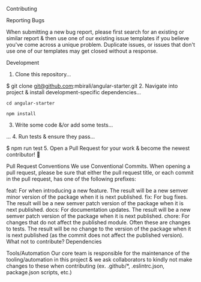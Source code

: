 Contributing

Reporting Bugs

When submitting a new bug report, please first search for an existing or similar report & then use one of our existing issue templates if you believe you've come across a unique problem. Duplicate issues, or issues that don't use one of our templates may get closed without a response.

Development
1. Clone this repository...

$ git clone git@github.com:mbirali/angular-starter.git
2. Navigate into project & install development-specific dependencies...

```
cd angular-starter
```
```
npm install
```

3. Write some code &/or add some tests...

...
4. Run tests & ensure they pass...

$ npm run test
5. Open a Pull Request for your work & become the newest contributor! 🎉

Pull Request Conventions
We use Conventional Commits. When opening a pull request, please be sure that either the pull request title, or each commit in the pull request, has one of the following prefixes:

feat: For when introducing a new feature. The result will be a new semver minor version of the package when it is next published.
fix: For bug fixes. The result will be a new semver patch version of the package when it is next published.
docs: For documentation updates. The result will be a new semver patch version of the package when it is next published.
chore: For changes that do not affect the published module. Often these are changes to tests. The result will be no change to the version of the package when it is next published (as the commit does not affect the published version).
What not to contribute?
Dependencies

Tools/Automation
Our core team is responsible for the maintenance of the tooling/automation in this project & we ask collaborators to kindly not make changes to these when contributing (ex. .github/*, .eslintrc.json, package.json scripts, etc.)